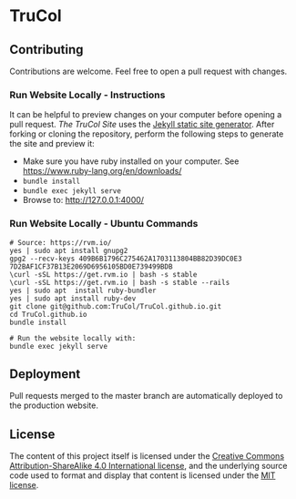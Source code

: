 # TruCol


## Contributing

Contributions are welcome. Feel free to open a pull request with changes.

### Run Website Locally - Instructions

It can be helpful to preview changes on your computer before opening a pull request. *The TruCol Site* uses the [Jekyll static site generator](http://jekyllrb.com/). After forking or cloning the repository, perform the following steps to generate the site and preview it:

- Make sure you have ruby installed on your computer. See https://www.ruby-lang.org/en/downloads/
- `bundle install`
- `bundle exec jekyll serve`
- Browse to: http://127.0.0.1:4000/

### Run Website Locally - Ubuntu Commands
```
# Source: https://rvm.io/
yes | sudo apt install gnupg2
gpg2 --recv-keys 409B6B1796C275462A1703113804BB82D39DC0E3 7D2BAF1CF37B13E2069D6956105BD0E739499BDB
\curl -sSL https://get.rvm.io | bash -s stable
\curl -sSL https://get.rvm.io | bash -s stable --rails
yes | sudo apt  install ruby-bundler
yes | sudo apt install ruby-dev
git clone git@github.com:TruCol/TruCol.github.io.git
cd TruCol.github.io
bundle install

# Run the website locally with:
bundle exec jekyll serve
```

## Deployment

Pull requests merged to the master branch are automatically deployed to the production website.

## License

The content of this project itself is licensed under the [Creative Commons Attribution-ShareAlike 4.0 International license](https://creativecommons.org/licenses/by-sa/4.0/), and the underlying source code used to format and display that content is licensed under the [MIT license](LICENSE.txt).
